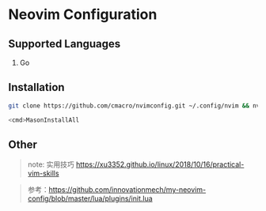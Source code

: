 Neovim Configuration
=====



## Supported Languages

1. Go


## Installation

```bash 
git clone https://github.com/cmacro/nvimconfig.git ~/.config/nvim && nvim

<cmd>MasonInstallAll

```

## Other

> note: 实用技巧 https://xu3352.github.io/linux/2018/10/16/practical-vim-skills

> 参考：https://github.com/innovationmech/my-neovim-config/blob/master/lua/plugins/init.lua
